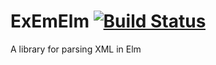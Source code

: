 # ExEmElm [![Build Status](https://travis-ci.org/crazymykl/ex-em-elm.svg?branch=master)](https://travis-ci.org/crazymykl/ex-em-elm)
A library for parsing XML in Elm

